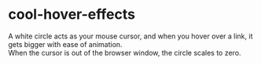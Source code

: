 # cool-hover-effects

A white circle acts as your mouse cursor, and when you hover over a link, it gets bigger with ease of animation.
<br>
When the cursor is out of the browser window, the circle scales to zero.
